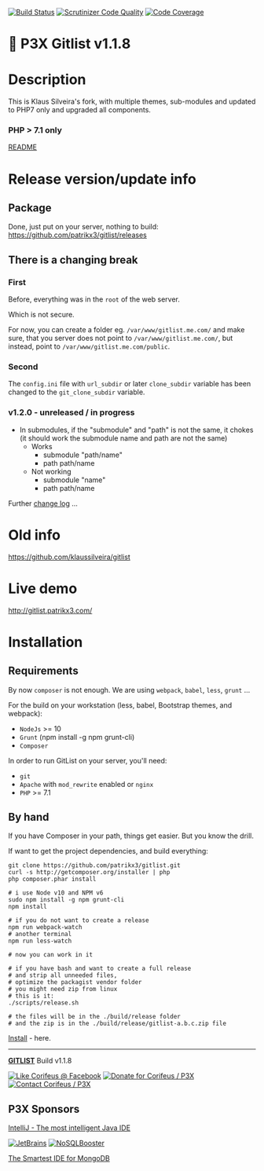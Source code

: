 [//]: #@corifeus-header

  [![Build Status](https://travis-ci.org/patrikx3/gitlist.svg?branch=master)](https://travis-ci.org/patrikx3/gitlist)  [![Scrutinizer Code Quality](https://scrutinizer-ci.com/g/patrikx3/gitlist/badges/quality-score.png?b=master)](https://scrutinizer-ci.com/g/patrikx3/gitlist/?branch=master)  [![Code Coverage](https://scrutinizer-ci.com/g/patrikx3/gitlist/badges/coverage.png?b=master)](https://scrutinizer-ci.com/g/patrikx3/gitlist/?branch=master) 


 
# 🤖 P3X Gitlist  v1.1.8    

# Description  


                        
[//]: #@corifeus-header:end

This is Klaus Silveira's fork, with multiple themes, sub-modules and updated to PHP7 only and upgraded all components.

### PHP > 7.1 only
 
[README](artifacts/php-7.2-ubuntu.md)
 
# Release version/update info

## Package
Done, just put on your server, nothing to build:   
https://github.com/patrikx3/gitlist/releases

## There is a changing break

### First 
Before, everything was in the `root` of the web server.  

Which is not secure.  

For now, you can create a folder eg. `/var/www/gitlist.me.com/` and make sure, that you server does not point to `/var/www/gitlist.me.com/`, but instead, point to `/var/www/gitlist.me.com/public`.

### Second
The `config.ini` file with `url_subdir` or later `clone_subdir` variable has been changed to the `git_clone_subdir` variable.

### v1.2.0 - unreleased / in progress

* In submodules, if the "submodule" and "path" is not the same, it chokes (it should work the submodule name and path are not the same)
  * Works
    * submodule "path/name"
    * path path/name
  * Not working
    * submodule "name"
    * path path/name 


Further [change log](changelog.md) ...

# Old info
https://github.com/klaussilveira/gitlist

# Live demo

http://gitlist.patrikx3.com/

# Installation

## Requirements

By now `composer` is not enough. We are using `webpack`, `babel`, `less`, `grunt` ...

For the build on your workstation (less, babel, Bootstrap themes,  and webpack):

* ```NodeJs``` >= 10
* ```Grunt``` (npm install -g npm grunt-cli)
* `Composer`

In order to run GitList on your server, you'll need:

* ```git```
* ```Apache``` with ```mod_rewrite``` enabled or ```nginx```
* ```PHP``` >= 7.1 

## By hand

If you have Composer in your path, things get easier. But you know the drill.

If want to get the project dependencies, and build everything:

```
git clone https://github.com/patrikx3/gitlist.git
curl -s http://getcomposer.org/installer | php
php composer.phar install

# i use Node v10 and NPM v6
sudo npm install -g npm grunt-cli
npm install

# if you do not want to create a release
npm run webpack-watch
# another terminal
npm run less-watch

# now you can work in it

# if you have bash and want to create a full release
# and strip all unneeded files,
# optimize the packagist vendor folder
# you might need zip from linux
# this is it:
./scripts/release.sh

# the files will be in the ./build/release folder
# and the zip is in the ./build/release/gitlist-a.b.c.zip file
```

[Install](INSTALL.md) - here.

[//]: #@corifeus-footer

---

[**GITLIST**](https://pages.corifeus.com/gitlist) Build v1.1.8 

[![Like Corifeus @ Facebook](https://img.shields.io/badge/LIKE-Corifeus-3b5998.svg)](https://www.facebook.com/corifeus.software) [![Donate for Corifeus / P3X](https://img.shields.io/badge/Donate-Corifeus-003087.svg)](https://www.paypal.com/cgi-bin/webscr?cmd=_s-xclick&hosted_button_id=QZVM4V6HVZJW6)  [![Contact Corifeus / P3X](https://img.shields.io/badge/Contact-P3X-ff9900.svg)](https://www.patrikx3.com/en/front/contact) 


## P3X Sponsors

[IntelliJ - The most intelligent Java IDE](https://www.jetbrains.com)
  
[![JetBrains](https://cdn.corifeus.com/assets/svg/jetbrains-logo.svg)](https://www.jetbrains.com/) [![NoSQLBooster](https://cdn.corifeus.com/assets/png/nosqlbooster-70x70.png)](https://www.nosqlbooster.com/)

[The Smartest IDE for MongoDB](https://www.nosqlbooster.com)
  
  
 

[//]: #@corifeus-footer:end